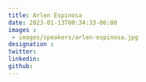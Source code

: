 ```yaml
---
title: Arlen Espinosa
date: 2023-01-13T00:34:33-06:00
images : 
 - images/speakers/arlen-espinosa.jpg
designation : 
twitter: 
linkedin: 
github: 
---
```


